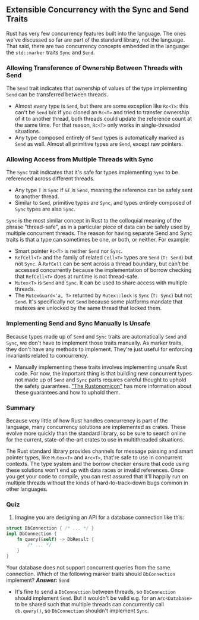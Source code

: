 ## Extensible Concurrency with the Sync and Send Traits

Rust has very few concurrency features built into the language. The ones we've discussed so far are
part of the standard library, not the language. That said, there are two concurrency concepts
embedded in the language: the `std::marker` traits `Sync` and `Send`.

### Allowing Transference of Ownership Between Threads with Send

The `Send` trait indicates that ownership of values of the type implementing `Send` can be
transferred between threads.
- Almost every type is `Send`, but there are some exception like `Rc<T>`: this can't be `Send` b/c
  if you cloned an `Rc<T>` and tried to transfer ownership of it to another thread, both threads
      could update the reference count at the same time. For that reason, `Rc<T>` only works in
      single-threaded situations.
- Any type composed entirely of `Send` types is automatically marked as `Send` as well. Almost all
  primitive types are `Send`, except raw pointers.
  
### Allowing Access from Multiple Threads with Sync

The `Sync` trait indicates that it's safe for types implementing `Sync` to be referenced across
different threads.
- Any type `T` is `Sync` if `&T` is `Send`, meaning the reference can be safely sent to another
  thread.
- Similar to `Send`, primitive types are `Sync`, and types entirely composed of `Sync` types are
  also `Sync`.

`Sync` is the most similar concept in Rust to the colloquial meaning of the phrase "thread-safe", as
in a particular piece of data can be safely used by multiple concurrent threads. The reason for
having separate Send and Sync traits is that a type can sometimes be one, or both, or neither. For
example:
- Smart pointer `Rc<T>` is neither `Send` nor `Sync`.
- `RefCell<T>` and the family of related `Cell<T>` types are `Send` (`T: Send`) but not `Sync`. A
  `RefCell` can be sent across a thread boundary, but can't be accessed concurrently because the
  implementation of borrow checking that `RefCell<T>` does at runtime is not thread-safe.
- `Mutex<T>` is `Send` and `Sync`. It can be used to share access with multiple threads.
- The `MutexGuard<'a, T>` returned by `Mutex::lock` is `Sync` (`T: Sync`) but not `Send`. It's
  specifically not `Send` because some platforms mandate that mutexes are unlocked by the same
  thread that locked them.
  
### Implementing Send and Sync Manually Is Unsafe

Because types made up of `Send` and `Sync` traits are automatically `Send` and `Sync`, we don't have
to implement those traits manually. As marker traits, they don't have any methods to implement.
They're just useful for enforcing invariants related to concurrency.
- Manually implementing these traits involves implementing unsafe Rust code. For now, the important
  thing is that building new concurrent types not made up of `Send` and `Sync` parts requires
  careful thought to uphold the safety guarantees.
  ["The Rustonomicon"](https://doc.rust-lang.org/nomicon/index.html) has more information about
  these guarantees and how to uphold them.
  
### Summary

Because very little of how Rust handles concurrency is part of the language, many concurrency
solutions are implemented as crates. These evolve more quickly than the standard library, so be sure
to search online for the current, state-of-the-art crates to use in multithreaded situations.

The Rust standard library provides channels for message passing and smart pointer types, like
`Mutex<T>` and `Arc<T>`, that're safe to use in concurrent contexts. The type system and the borrow
checker ensure that code using these solutions won't end up with data races or invalid references.
Once you get your code to compile, you can rest assured that it'll happily run on multiple threads
without the kinds of hard-to-track-down bugs common in other languages.

### Quiz
1. Imagine you are designing an API for a database connection like this:
```rust
struct DbConnection { /* ... */ }
impl DbConnection {
    fn query(&self) -> DbResult {
        /* ... */
    }
}
```
Your database does not support concurrent queries from the same connection. Which of the following
marker traits should `DbConnection` implement?
***Answer:*** `Send`
- It's fine to send a `DbConnection` between threads, so `DbConnection` should implement `Send`. But
  it wouldn't be valid e.g. for an `Arc<Database>` to be shared such that multiple threads can
  concurrently call `db.query()`, so `DbConnection` shouldn't implement `Sync`.